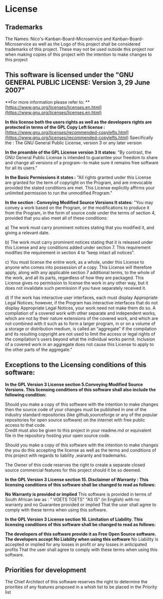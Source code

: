# License

## Trademarks

The Names: Nico's-Kanban-Board-Microservice and Kanban-Board-Microservice
as well as the Logo of this project shall be considered trademarks of this project.
These may not be used outside this project nor when making copies of this project with the intention to make changes to
this project

## This software is licensed under the "GNU GENERAL PUBLIC LICENSE: Version 3, 29 June 2007"

**For more information please refer to: **
[https://www.gnu.org/licenses/licenses.en.html](https://www.gnu.org/licenses/licenses.en.html)

**In this license both the users rights as well as the developers rights are protected in terms of the GPL Copy Left
license :**
[https://www.gnu.org/licenses/recommended-copylefts.html](https://www.gnu.org/licenses/recommended-copylefts.html)
Specifically the : The GNU General Public License, version 3 or any later version

**In the preamble of the GPL License version 3 It states:**
"By contrast, the GNU General Public License is intended to guarantee your freedom to share and change all versions of a
program--to make sure it remains free software for all its users."

**In the Basic Permissions it states :**
"All rights granted under this License are granted for the term of copyright on the Program, and are irrevocable
provided the stated conditions are met. This License explicitly affirms your unlimited permission to run the unmodified
Program."

**In the section : Conveying Modified Source Versions It states:**
"You may convey a work based on the Program, or the modifications to produce it from the Program, in the form of source
code under the terms of section 4, provided that you also meet all of these conditions:

a) The work must carry prominent notices stating that you modified it, and giving a relevant date.

b) The work must carry prominent notices stating that it is released under this License and any conditions added under
section 7. This requirement modifies the requirement in section 4 to “keep intact all notices”.

c) You must license the entire work, as a whole, under this License to anyone who comes into possession of a copy. This
License will therefore apply, along with any applicable section 7 additional terms, to the whole of the work, and all
its parts, regardless of how they are packaged. This License gives no permission to license the work in any other way,
but it does not invalidate such permission if you have separately received it.

d) If the work has interactive user interfaces, each must display Appropriate Legal Notices; however, if the Program has
interactive interfaces that do not display Appropriate Legal Notices, your work need not make them do so.
A compilation of a covered work with other separate and independent works, which are not by their nature extensions of
the covered work, and which are not combined with it such as to form a larger program, in or on a volume of a storage or
distribution medium, is called an “aggregate” if the compilation and its resulting copyright are not used to limit the
access or legal rights of the compilation's users beyond what the individual works permit. Inclusion of a covered work
in an aggregate does not cause this License to apply to the other parts of the aggregate."

## Exceptions to the Licensing conditions of this software:

**In the GPL Version 3 License section 5.Conveying Modified Source Versions.
This licensing conditions of this software shall also include the following condition:**

Should you make a copy of this software with the intention to make changes then the source code of your changes must be
published in one of the industry standard repositories (like github,sourceforge or any of the popular repositories for
open source software)  on the internet with free public access to that code.  
Credit must also be given to this project in your readme.md or equivalent file in the repository hosting your open
source code.

Should you make a copy of this software with the intention to make changes the you do this accepting the license as well
as the terms and conditions of this project with regards to liability ,waranty and trademarks.

The Owner of this code reserves the right to create a separate closed source commercial features for this project should
it be so deemed.

**In the GPL Version 3 License section 15. Disclaimer of Warranty :
This licensing conditions of this software shall be changed to read as follows:**

**No Warranty is provided or implied**
This software is provided in terms of South African law as : " VOETS TOETS" "AS IS" (in English) with no warranty and no
Guarantee provided or implied
That the user shall agree to comply with these terms when using this software.

**In the GPL Version 3 License section 16. Limitation of Liability.
This licensing conditions of this software shall be changed to read as follows:**

**The developers of this software provide it as Free Open Source software.**
**The developers accept No Liability when using this software**
No Liability is accepted or implied for any losses in profit or any losses in anticipated profits
That the user shall agree to comply with these terms when using this software.

## Priorities for development

The Chief Architect of this software reserves the right to determine the priorities of any features proposed in a whish
list to be placed in the Priority list
